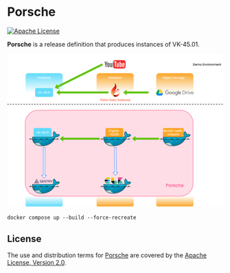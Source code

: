 Porsche
=======

[![Apache License][Apache License Badge]][Apache License, Version 2.0]

__Porsche__ is a release definition that produces instances of VK-45.01.

![](./docs/vk4501-architecture.png)

```console
docker compose up --build --force-recreate
```

License
-------

The use and distribution terms for [Porsche]() are covered by the [Apache License, Version 2.0].

[Apache License, Version 2.0]: https://www.apache.org/licenses/LICENSE-2.0
[Apache License Badge]: https://img.shields.io/badge/Apache%202.0-F25910.svg?style=for-the-badge&logo=Apache&logoColor=white
